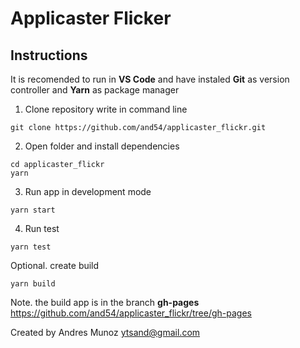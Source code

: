 # Applicaster Flicker

## Instructions ##

It is recomended to run in **VS Code** and have instaled **Git** as version controller and **Yarn** as package manager

1. Clone repository
write in command line

``` 
git clone https://github.com/and54/applicaster_flickr.git
``` 

2. Open folder and install dependencies
``` 
cd applicaster_flickr
yarn
```

3. Run app in development mode
```
yarn start
```

4. Run test
```
yarn test
```

Optional. create build
```
yarn build
```

Note. the build app is in the branch **gh-pages**
https://github.com/and54/applicaster_flickr/tree/gh-pages

Created by
Andres Munoz
ytsand@gmail.com
